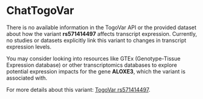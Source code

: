 # ChatTogoVar

There is no available information in the TogoVar API or the provided dataset about how the variant **rs571414497** affects transcript expression. Currently, no studies or datasets explicitly link this variant to changes in transcript expression levels.

You may consider looking into resources like GTEx (Genotype-Tissue Expression database) or other transcriptomics databases to explore potential expression impacts for the gene **ALOXE3**, which the variant is associated with.

For more details about this variant: [TogoVar rs571414497](https://identifiers.org/dbsnp/rs571414497).